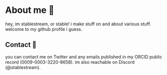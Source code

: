 # About me 👋
hey, im stablestream, or stable! i make stuff on and about various stuff. welcome to my github profile i guess.

## Contact 📣
you can contact me on Twitter and any emails published in my ORCID public record (0009-0003-3220-8658). im also reachable on Discord (@stablestream).
